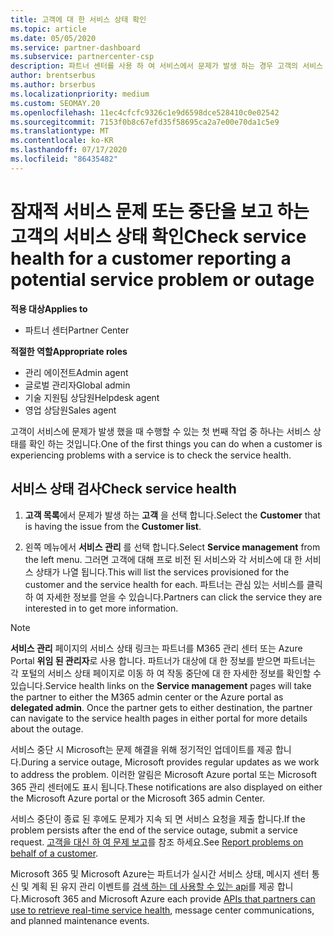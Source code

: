 ```yaml
---
title: 고객에 대 한 서비스 상태 확인
ms.topic: article
ms.date: 05/05/2020
ms.service: partner-dashboard
ms.subservice: partnercenter-csp
description: 파트너 센터를 사용 하 여 서비스에서 문제가 발생 하는 경우 고객의 서비스 상태를 확인 하는 방법을 알아봅니다.
author: brentserbus
ms.author: brserbus
ms.localizationpriority: medium
ms.custom: SEOMAY.20
ms.openlocfilehash: 11ec4cfcfc9326c1e9d6598dce528410c0e02542
ms.sourcegitcommit: 7153f0b8c67efd35f58695ca2a7e00e70da1c5e9
ms.translationtype: MT
ms.contentlocale: ko-KR
ms.lasthandoff: 07/17/2020
ms.locfileid: "86435482"
---
```

# <a name="check-service-health-for-a-customer-reporting-a-potential-service-problem-or-outage"></a><span data-ttu-id="4347f-103">잠재적 서비스 문제 또는 중단을 보고 하는 고객의 서비스 상태 확인</span><span class="sxs-lookup"><span data-stu-id="4347f-103">Check service health for a customer reporting a potential service problem or outage</span></span>

<span data-ttu-id="4347f-104">**적용 대상**</span><span class="sxs-lookup"><span data-stu-id="4347f-104">**Applies to**</span></span>

- <span data-ttu-id="4347f-105">파트너 센터</span><span class="sxs-lookup"><span data-stu-id="4347f-105">Partner Center</span></span>

<span data-ttu-id="4347f-106">**적절한 역할**</span><span class="sxs-lookup"><span data-stu-id="4347f-106">**Appropriate roles**</span></span>

- <span data-ttu-id="4347f-107">관리 에이전트</span><span class="sxs-lookup"><span data-stu-id="4347f-107">Admin agent</span></span>
- <span data-ttu-id="4347f-108">글로벌 관리자</span><span class="sxs-lookup"><span data-stu-id="4347f-108">Global admin</span></span>
- <span data-ttu-id="4347f-109">기술 지원팀 상담원</span><span class="sxs-lookup"><span data-stu-id="4347f-109">Helpdesk agent</span></span>
- <span data-ttu-id="4347f-110">영업 상담원</span><span class="sxs-lookup"><span data-stu-id="4347f-110">Sales agent</span></span>

<span data-ttu-id="4347f-111">고객이 서비스에 문제가 발생 했을 때 수행할 수 있는 첫 번째 작업 중 하나는 서비스 상태를 확인 하는 것입니다.</span><span class="sxs-lookup"><span data-stu-id="4347f-111">One of the first things you can do when a customer is experiencing problems with a service is to check the service health.</span></span> 

## <a name="check-service-health"></a><span data-ttu-id="4347f-112">서비스 상태 검사</span><span class="sxs-lookup"><span data-stu-id="4347f-112">Check service health</span></span>

1. <span data-ttu-id="4347f-113">**고객 목록**에서 문제가 발생 하는 **고객** 을 선택 합니다.</span><span class="sxs-lookup"><span data-stu-id="4347f-113">Select the **Customer** that is having the issue from the **Customer list**.</span></span>

2. <span data-ttu-id="4347f-114">왼쪽 메뉴에서 **서비스 관리** 를 선택 합니다.</span><span class="sxs-lookup"><span data-stu-id="4347f-114">Select **Service management** from the left menu.</span></span> <span data-ttu-id="4347f-115">그러면 고객에 대해 프로 비전 된 서비스와 각 서비스에 대 한 서비스 상태가 나열 됩니다.</span><span class="sxs-lookup"><span data-stu-id="4347f-115">This will list the services provisioned for the customer and the service health for each.</span></span> <span data-ttu-id="4347f-116">파트너는 관심 있는 서비스를 클릭 하 여 자세한 정보를 얻을 수 있습니다.</span><span class="sxs-lookup"><span data-stu-id="4347f-116">Partners can click the service they are interested in to get more information.</span></span> 

>[!NOTE] 
> <span data-ttu-id="4347f-117">**서비스 관리** 페이지의 서비스 상태 링크는 파트너를 M365 관리 센터 또는 Azure Portal **위임 된 관리자**로 사용 합니다. 파트너가 대상에 대 한 정보를 받으면 파트너는 각 포털의 서비스 상태 페이지로 이동 하 여 작동 중단에 대 한 자세한 정보를 확인할 수 있습니다.</span><span class="sxs-lookup"><span data-stu-id="4347f-117">Service health links on the **Service management** pages will take the partner to either the M365 admin center or the Azure portal as **delegated admin**. Once the partner gets to either destination, the partner can navigate to the service health pages in either portal for more details about the outage.</span></span>
 
<span data-ttu-id="4347f-118">서비스 중단 시 Microsoft는 문제 해결을 위해 정기적인 업데이트를 제공 합니다.</span><span class="sxs-lookup"><span data-stu-id="4347f-118">During a service outage, Microsoft provides regular updates as we work to address the problem.</span></span> <span data-ttu-id="4347f-119">이러한 알림은 Microsoft Azure portal 또는 Microsoft 365 관리 센터에도 표시 됩니다.</span><span class="sxs-lookup"><span data-stu-id="4347f-119">These notifications are also displayed on either the Microsoft Azure portal or the Microsoft 365 admin Center.</span></span>

<span data-ttu-id="4347f-120">서비스 중단이 종료 된 후에도 문제가 지속 되 면 서비스 요청을 제출 합니다.</span><span class="sxs-lookup"><span data-stu-id="4347f-120">If the problem persists after the end of the service outage, submit a service request.</span></span> <span data-ttu-id="4347f-121">[고객을 대신 하 여 문제 보고](report-problems-on-behalf-of-a-customer.md)를 참조 하세요.</span><span class="sxs-lookup"><span data-stu-id="4347f-121">See [Report problems on behalf of a customer](report-problems-on-behalf-of-a-customer.md).</span></span>

<span data-ttu-id="4347f-122">Microsoft 365 및 Microsoft Azure는 파트너가 실시간 서비스 상태, 메시지 센터 통신 및 계획 된 유지 관리 이벤트를 [검색 하는 데 사용할 수 있는 api](get-automated-service-notifications-with-our-apis.md)를 제공 합니다.</span><span class="sxs-lookup"><span data-stu-id="4347f-122">Microsoft 365 and Microsoft Azure each provide [APIs that partners can use to retrieve real-time service health](get-automated-service-notifications-with-our-apis.md), message center communications, and planned maintenance events.</span></span>

 

